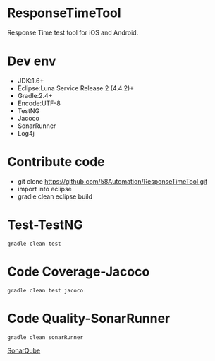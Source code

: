 # ResponseTimeTool
Response  Time test tool for iOS and Android.


# Dev env

- JDK:1.6+
- Eclipse:Luna Service Release 2 (4.4.2)+
- Gradle:2.4+
- Encode:UTF-8
- TestNG
- Jacoco
- SonarRunner
- Log4j

# Contribute code

- git clone https://github.com/58Automation/ResponseTimeTool.git
- import into eclipse
- gradle clean eclipse build


# Test-TestNG

`gradle clean test`


# Code Coverage-Jacoco

`gradle clean test jacoco`

# Code Quality-SonarRunner

`gradle clean sonarRunner`

[SonarQube](http://10.58.37.253:9000/dashboard/index/ResponseTimeTool)








